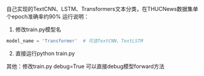 自己实现的TextCNN、LSTM、Transformers文本分类，在THUCNews数据集单个epoch准确率约90%
运行说明：
1. 修改train.py模型名
```python
model_name = 'Transformer'  # 可选TextCNN、TextLSTM
```
2. 直接运行python train.py

其他：修改train.py debug=True 可以直接debug模型forward方法